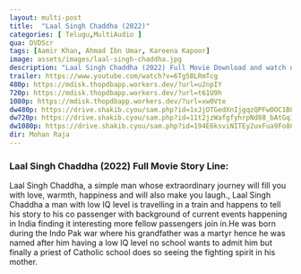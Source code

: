 ```yaml
---
layout: multi-post
title:  "Laal Singh Chaddha (2022)"
categories: [ Telugu,MultiAudio ]
qua: DVDScr
tags: [Aamir Khan, Ahmad Ibn Umar, Kareena Kapoor]
image: assets/images/laal-singh-chaddha.jpg
description: "Laal Singh Chaddha (2022) Full Movie Download and watch online 720p low file size 500 mb."
trailer: https://www.youtube.com/watch?v=6Tg5BLRmTcg
480p: https://mdisk.thopdbapp.workers.dev/?url=u2npIY
720p: https://mdisk.thopdbapp.workers.dev/?url=t61U9h
1080p: https://mdisk.thopdbapp.workers.dev/?url=xw0Vte
dw480p: https://drive.shakib.cyou/sam.php?id=1xJjOTGedXnIjgqzQPFw0OC1B8EhctVsI
dw720p: https://drive.shakib.cyou/sam.php?id=11t2jzWafgfyhrpNd88_bAtGq1cOG8zbk
dw1080p: https://drive.shakib.cyou/sam.php?id=194E6ksviNITEy2uxFua9Fo8CPR4ngxhQ
dir: Mohan Raja
---
```


### Laal Singh Chaddha (2022) Full Movie Story Line:
Laal Singh Chaddha, a simple man whose extraordinary journey will fill you with love, warmth, happiness and will also make you laugh., Laal Singh Chaddha a man with low IQ level is travelling in a train and happens to tell his story to his co passenger with background of current events happening in India finding it interesting more fellow passengers join in.He was born during the Indo Pak war where his grandfather was a martyr hence he was named after him having a low IQ level no school wants to admit him but finally a priest of Catholic school does so seeing the fighting spirit in his mother.

